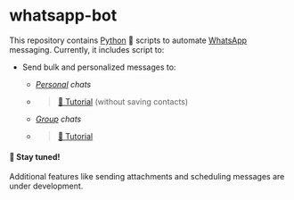 # whatsapp-bot
This repository contains [Python](https://www.python.org/) 🐍 scripts to automate [WhatsApp](https://www.whatsapp.com/) messaging. Currently, it includes script to:


* Send bulk and personalized messages to:<br>
    + *[Personal](https://github.com/Sandreke/WhatsApp-Bulk-and-Customized-Messages-Without-Saving-Contacts/blob/main/sender.ipynb) chats*
    + > [🎥 Tutorial](https://youtu.be/C19lPqeRrqY) (without saving contacts)<br>

    + *[Group](https://github.com/Sandreke/whatsapp-bot/blob/main/groups.ipynb) chats*
    + > [🎥 Tutorial](https://youtu.be/8ooV6nYTCb0)


#### 🚀 Stay tuned!
Additional features like sending attachments and scheduling messages are under development. 
